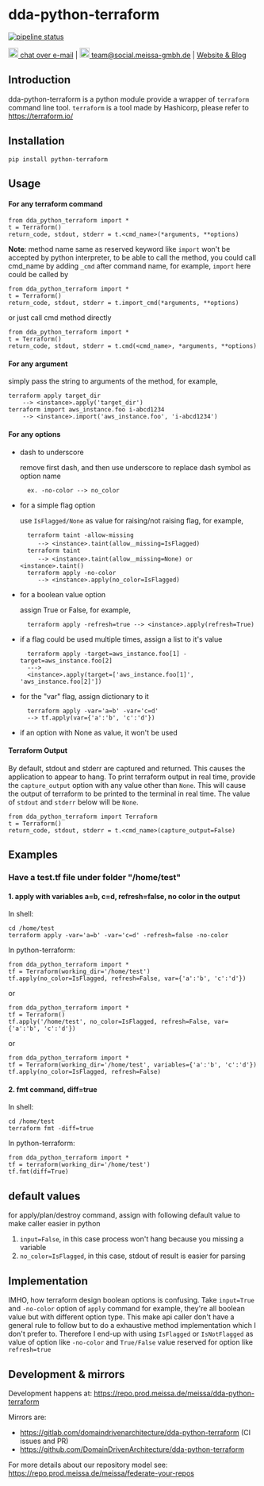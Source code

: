 # dda-python-terraform
[![pipeline status](https://gitlab.com/domaindrivenarchitecture/dda-python-terraform/badges/master/pipeline.svg)](https://gitlab.com/domaindrivenarchitecture/dda-python-terraform/-/commits/main)

[<img src="https://domaindrivenarchitecture.org/img/delta-chat.svg" width=20 alt="DeltaChat"> chat over e-mail](mailto:buero@meissa-gmbh.de?subject=community-chat) | [<img src="https://meissa-gmbh.de/img/community/Mastodon_Logotype.svg" width=20 alt="team@social.meissa-gmbh.de"> team@social.meissa-gmbh.de](https://social.meissa-gmbh.de/@team) | [Website & Blog](https://domaindrivenarchitecture.org)

## Introduction

dda-python-terraform is a python module provide a wrapper of `terraform` command line tool.
`terraform` is a tool made by Hashicorp, please refer to https://terraform.io/

## Installation
    pip install python-terraform

## Usage
#### For any terraform command

    from dda_python_terraform import *
    t = Terraform()
    return_code, stdout, stderr = t.<cmd_name>(*arguments, **options)

**Note**: method name same as reserved keyword like `import` won't be accepted by python interpreter,
to be able to call the method, you could call cmd_name by adding `_cmd` after command name, for example,
`import` here could be called by

    from dda_python_terraform import *
    t = Terraform()
    return_code, stdout, stderr = t.import_cmd(*arguments, **options)

or just call cmd method directly

    from dda_python_terraform import *
    t = Terraform()
    return_code, stdout, stderr = t.cmd(<cmd_name>, *arguments, **options)

#### For any argument
simply pass the string to arguments of the method, for example,

    terraform apply target_dir
        --> <instance>.apply('target_dir')
    terraform import aws_instance.foo i-abcd1234
        --> <instance>.import('aws_instance.foo', 'i-abcd1234')

#### For any options

* dash to underscore

    remove first dash, and then use underscore to replace dash symbol as option name

        ex. -no-color --> no_color

* for a simple flag option

    use ```IsFlagged/None``` as value for raising/not raising flag, for example,

        terraform taint -allow-missing
           --> <instance>.taint(allow＿missing=IsFlagged)
        terraform taint
           --> <instance>.taint(allow＿missing=None) or <instance>.taint()
        terraform apply -no-color
           --> <instance>.apply(no_color=IsFlagged)

* for a boolean value option

    assign True or False, for example,

        terraform apply -refresh=true --> <instance>.apply(refresh=True)

* if a flag could be used multiple times, assign a list to it's value

        terraform apply -target=aws_instance.foo[1] -target=aws_instance.foo[2]
        --->
        <instance>.apply(target=['aws_instance.foo[1]', 'aws_instance.foo[2]'])
* for the "var" flag, assign dictionary to it

        terraform apply -var='a=b' -var='c=d'
        --> tf.apply(var={'a':'b', 'c':'d'})
* if an option with None as value, it won't be used

#### Terraform Output

By default, stdout and stderr are captured and returned. This causes the application to appear to hang. To print terraform output in real time, provide the `capture_output` option with any value other than `None`. This will cause the output of terraform to be printed to the terminal in real time. The value of `stdout` and `stderr` below will be `None`.


    from dda_python_terraform import Terraform
    t = Terraform()
    return_code, stdout, stderr = t.<cmd_name>(capture_output=False)

## Examples
### Have a test.tf file under folder "/home/test"
#### 1. apply with variables a=b, c=d, refresh=false, no color in the output
In shell:

    cd /home/test
    terraform apply -var='a=b' -var='c=d' -refresh=false -no-color

In python-terraform:

    from dda_python_terraform import *
    tf = Terraform(working_dir='/home/test')
    tf.apply(no_color=IsFlagged, refresh=False, var={'a':'b', 'c':'d'})

or

    from dda_python_terraform import *
    tf = Terraform()
    tf.apply('/home/test', no_color=IsFlagged, refresh=False, var={'a':'b', 'c':'d'})

or

    from dda_python_terraform import *
    tf = Terraform(working_dir='/home/test', variables={'a':'b', 'c':'d'})
    tf.apply(no_color=IsFlagged, refresh=False)

#### 2. fmt command, diff=true
In shell:

    cd /home/test
    terraform fmt -diff=true

In python-terraform:

    from dda_python_terraform import *
    tf = terraform(working_dir='/home/test')
    tf.fmt(diff=True)


## default values
for apply/plan/destroy command, assign with following default value to make
caller easier in python

1. ```input=False```, in this case process won't hang because you missing a variable
1. ```no_color=IsFlagged```, in this case, stdout of result is easier for parsing

## Implementation
IMHO, how terraform design boolean options is confusing.
Take `input=True` and `-no-color` option of `apply` command for example,
they're all boolean value but with different option type.
This make api caller don't have a general rule to follow but to do
a exhaustive method implementation which I don't prefer to.
Therefore I end-up with using `IsFlagged` or `IsNotFlagged` as value of option
like `-no-color` and `True/False` value reserved for option like `refresh=true`

## Development & mirrors
Development happens at: https://repo.prod.meissa.de/meissa/dda-python-terraform

Mirrors are: 
* https://gitlab.com/domaindrivenarchitecture/dda-python-terraform (CI issues and PR)
* https://github.com/DomainDrivenArchitecture/dda-python-terraform

For more details about our repository model see: https://repo.prod.meissa.de/meissa/federate-your-repos
